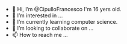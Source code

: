 - 👋 Hi, I’m @CipulloFrancesco I'm 16 yers old.
- 👀 I’m interested in ...
- 🌱 I’m currently learning computer science.
- 💞️ I’m looking to collaborate on ...
- 📫 How to reach me ...

<!---
CipulloFrancesco/CipulloFrancesco is a ✨ special ✨ repository because its `README.md` (this file) appears on your GitHub profile.
You can click the Preview link to take a look at your changes.
--->
